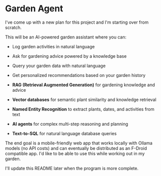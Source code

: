 # Garden Agent

I've come up with a new plan for this project and I'm starting over from scratch.

This will be an AI-powered garden assistant where you can:

- Log garden activities in natural language
- Ask for gardening advice powered by a knowledge base
- Query your garden data with natural language
- Get personalized recommendations based on your garden history

- **RAG (Retrieval Augmented Generation)** for gardening knowledge and advice
- **Vector databases** for semantic plant similarity and knowledge retrieval
- **Named Entity Recognition** to extract plants, dates, and activities from text
- **AI agents** for complex multi-step reasoning and planning
- **Text-to-SQL** for natural language database queries

The end goal is a mobile-friendly web app that works locally with Ollama models (no API costs) and can eventually be distributed as an F-Droid compatible app. I'd like to be able to use this while working out in my garden.

I'll update this README later when the program is more complete.
